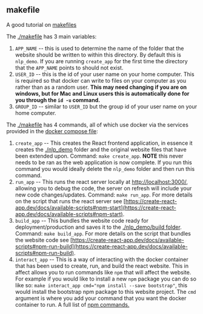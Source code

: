 ## makefile

A good tutorial on [makefiles](https://makefiletutorial.com/)

The [./makefile](./makefile) has 3 main variables:

1. `APP_NAME` -- this is used to determine the name of the folder that the website should be written to within this directory. By default this is `nlp_demo`. If you are running `create_app` for the first time the directory that the `APP_NAME` points to should not exist.
2. `USER_ID` -- this is the id of your user name on your home computer. This is required so that docker can write to files on your computer as you rather than as a random user. **This may need changing if you are on windows, but for Mac and Linux users this is automatically done for you through the `id -u` command.**
3. `GROUP_ID` -- similar to `USER_ID` but the group id of your user name on your home computer.

The [./makefile](./makefile) has 4 commands, all of which use docker via the services provided in the [docker compose file](./docker_compose.yaml):

1. `create_app` -- This creates the React frontend application, in essence it creates the [./nlp_demo](./nlp_demo) folder and the original website files that have been extended upon. Command: `make create_app`. **NOTE** this never needs to be ran as the web application is now complete. If you run this command you would ideally delete the `nlp_demo` folder and then run this command.
2. `run_app` -- This runs the react server locally at [http://localhost:3000/](http://localhost:3000/), allowing you to debug the code, the server on refresh will include your new code changes/updates. Command: `make run_app`. For more details on the script that runs the react server see [https://create-react-app.dev/docs/available-scripts#npm-start](https://create-react-app.dev/docs/available-scripts#npm-start).
3. `build_app` -- This bundles the website code ready for deployment/production and saves it to the [./nlp_demo/build folder](./nlp_demo/build). Command: `make build_app`. For more details on the script that bundles the website code see [https://create-react-app.dev/docs/available-scripts#npm-run-build](https://create-react-app.dev/docs/available-scripts#npm-run-build).
4. `interact_app` -- This is a way of interacting with the docker container that has been used to create, run, and build the react website. This in affect allows you to run commands like `npm` that will affect the website. For example if you would like to install a new `npm` package you can do so like so: `make interact_app cmd="npm install --save bootstrap"`, this would install the bootstrap npm package to this website project. The `cmd` argument is where you add your command that you want the docker container to run. A full list of [npm commands.](https://docs.npmjs.com/cli/v7/commands)